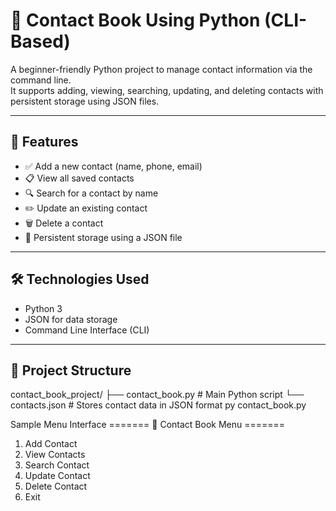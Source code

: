 # 📒 Contact Book Using Python (CLI-Based)

A beginner-friendly Python project to manage contact information via the command line.  
It supports adding, viewing, searching, updating, and deleting contacts with persistent storage using JSON files.

---

## 📌 Features

- ✅ Add a new contact (name, phone, email)
- 📋 View all saved contacts
- 🔍 Search for a contact by name
- ✏️ Update an existing contact
- 🗑️ Delete a contact
- 💾 Persistent storage using a JSON file

---

## 🛠️ Technologies Used

- Python 3
- JSON for data storage
- Command Line Interface (CLI)

---

## 📂 Project Structure

contact_book_project/
├── contact_book.py # Main Python script
└── contacts.json # Stores contact data in JSON format
py contact_book.py

Sample Menu Interface
======= 📒 Contact Book Menu =======
1. Add Contact
2. View Contacts
3. Search Contact
4. Update Contact
5. Delete Contact
6. Exit
